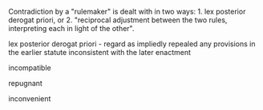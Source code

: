   Contradiction by a  "rulemaker" is dealt with in two ways: 1. lex posterior derogat priori, or 2. "reciprocal adjustment between the two rules, interpreting each in light of the other".

lex posterior derogat priori - regard as impliedly repealed any provisions in the earlier statute inconsistent with the later enactment

incompatible

repugnant

inconvenient
